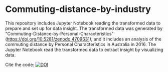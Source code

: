 # Commuting-distance-by-industry

This repository includes Jupyter Notebook reading the transformed data to prepare and set up for data insight.
The transformed data was generated by "Commuting-Distance-by-Personal-Characteristics" (https://doi.org/10.5281/zenodo.4709631), and it includes an analysis of the commuting distance by Personal Characteristics in Australia in 2016. 
The Jupyter Notebook read the transformed data to extract insight by visualizing data.

Cite the code: [![DOI](https://zenodo.org/badge/DOI/10.5281/zenodo.4709735.svg)](https://doi.org/10.5281/zenodo.4709735)